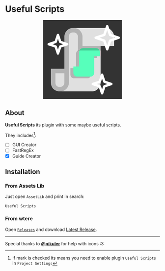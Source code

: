 # Useful Scripts

<p align="center">
  <img src="icon.png">
</p>

## About

**Useful Scripts** its plugin with some maybe useful scripts.

They includes[^1]:
- [ ] GUI Creator
- [ ] FastRegEx
- [x] Guide Creator

## Installation
### From Assets Lib
  Just open `AssetLib` and print in search:
  ```
  Useful Scripts
  ```
### From wtere
Open [`Releases`](https://github.com/NickSteinGames/useful-scripts/releases) and download [Latest Release](https://github.com/NickSteinGames/useful-scripts/releases/latest).
***
Special thanks to [**@pikuler**](https://github.com/pikuler) for help with icons :3

[^1]: If mark is checked its means you need to enable plugin `Useful Scripts` in `Project Settings`
